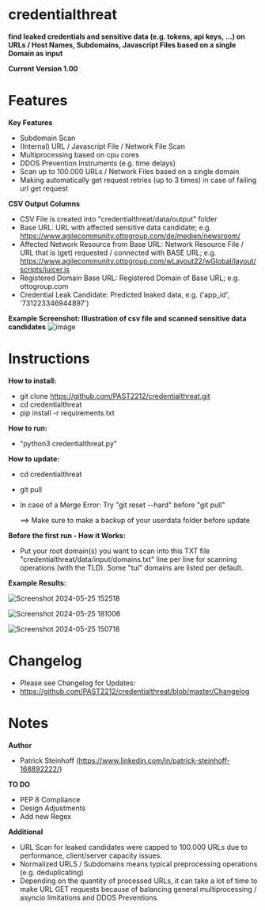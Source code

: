 # credentialthreat
**find leaked credentials and sensitive data (e.g. tokens, api keys, ...) on URLs / Host Names, Subdomains, Javascript Files based on a single Domain as input**

**Current Version 1.00**

# **Features**
**Key Features**
- Subdomain Scan
- (Internal) URL / Javascript File / Network File Scan
- Multiprocessing based on cpu cores
- DDOS Prevention Instruments (e.g. time delays)
- Scan up to 100.000 URLs / Network Files based on a single domain
- Making automatically get request retries (up to 3 times) in case of failing url get request

**CSV Output Columns**
- CSV File is created into "credentialthreat/data/output" folder
- Base URL: URL with affected sensitive data candidate; e.g. https://www.agilecommunity.ottogroup.com/de/medien/newsroom/
- Affected Network Resource from Base URL: Network Resource File / URL that is (get) requested / connected with BASE URL; e.g. https://www.agilecommunity.ottogroup.com/wLayout22/wGlobal/layout/scripts/juicer.js
- Registered Domain Base URL: Registered Domain of Base URL; e.g. ottogroup.com
- Credential Leak Candidate: Predicted leaked data,  e.g. ('app_id', '731223346944897') <br>

**Example Screenshot: Illustration of csv file and scanned sensitive data candidates**
![image](https://github.com/PAST2212/credentialthreat/assets/124390875/4c3dca5b-ff4b-4fbf-beef-7bf7f401e203)

# **Instructions**

**How to install:**
- git clone https://github.com/PAST2212/credentialthreat.git
- cd credentialthreat
- pip install -r requirements.txt

**How to run:** <br>

- "python3 credentialthreat.py" <br>

**How to update:**
- cd credentialthreat
- git pull
- In case of a Merge Error: Try "git reset --hard" before "git pull"
  
  ==> Make sure to make a backup of your userdata folder before update

**Before the first run - How it Works:** 
- Put your root domain(s) you want to scan into this TXT file "credentialthreat/data/input/domains.txt" line per line for scanning operations (with the TLD). Some "tui" domains are listed per default.

**Example Results:**

![Screenshot 2024-05-25 152518](https://github.com/PAST2212/credentialthreat/assets/124390875/88201216-622a-475e-8162-22bd811eacbf)

![Screenshot 2024-05-25 181006](https://github.com/PAST2212/credentialthreat/assets/124390875/c24536c5-c3ec-464f-a952-22a37aa89b4d)

![Screenshot 2024-05-25 150718](https://github.com/PAST2212/credentialthreat/assets/124390875/b99da01b-227c-4f87-88e9-60ea2e057be6)


# **Changelog**
- Please see Changelog for Updates:
- https://github.com/PAST2212/credentialthreat/blob/master/Changelog

# **Notes**

**Author**
- Patrick Steinhoff (https://www.linkedin.com/in/patrick-steinhoff-168892222/)

**TO DO**
- PEP 8 Compliance
- Design Adjustments
- Add new Regex

**Additional**
- URL Scan for leaked candidates were capped to 100.000 URLs due to performance, client/server capacity issues.
- Normalized URLS / Subdomains means typical preprocessing operations (e.g. deduplicating)
- Depending on the quantity of processed URLs, it can take a lot of time to make URL GET requests because of balancing general multiprocessing / asyncio limitations and DDOS Preventions.
